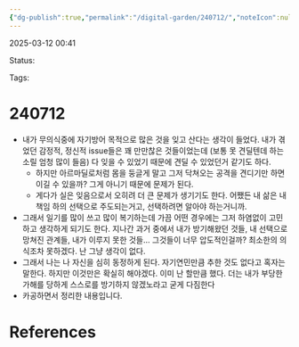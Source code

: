```yaml
---
{"dg-publish":true,"permalink":"/digital-garden/240712/","noteIcon":null}
---
```



2025-03-12 00:41

Status: 

Tags: 

# 240712
- 내가 무의식중에 자기방어 목적으로 많은 것을 잊고 산다는 생각이 들었다. 내가 겪었던 감정적, 정신적 issue들은 꽤 만만찮은 것들이었는데 (보통 못 견딜텐데 하는 소릴 엄청 많이 들음) 다 잊을 수 있었기 때문에 견딜 수 있었던거 같기도 하다.
	- 하지만 아르마딜로처럼 몸을 둥글게 말고 그저 닥쳐오는 공격을 견디기만 하면 이길 수 있을까? 그게 아니기 때문에 문제가 된다.
	- 게다가 실은 잊음으로서 오히려 더 큰 문제가 생기기도 한다. 어쨌든 내 삶은 내 책임 하의 선택으로 주도되는거고, 선택하려면 알아야 하는거니까.
- 그래서 일기를 많이 쓰고 많이 복기하는데 가끔 어떤 경우에는 그저 하염없이 고민하고 생각하게 되기도 한다. 지나간 과거 중에서 내가 방기해왔던 것들, 내 선택으로 망쳐진 관계들, 내가 이루지 못한 것들… 그것들이 너무 압도적인걸까? 최소한의 의식조차 못하겠다. 난 그냥 생각이 없다.
- 그래서 나는 나 자신을 심히 동정하게 된다. 자기연민만큼 추한 것도 없다고 혹자는 말한다. 하지만 이것만은 확실히 해야겠다. 이미 난 할만큼 했다. 더는 내가 부당한 가해를 당하게 스스로를 방기하지 않겠노라고 굳게 다짐한다
- 카공하면서 정리한 내용입니다.

# References
